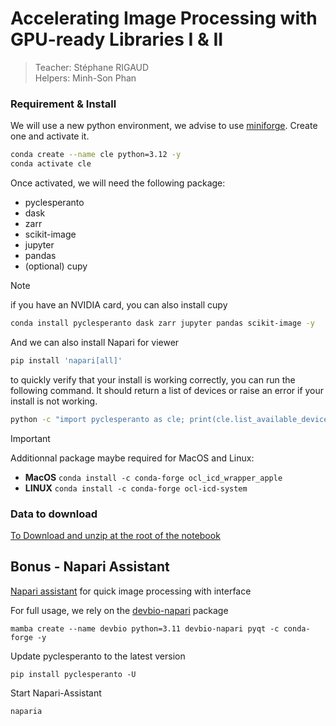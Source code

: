 # Accelerating Image Processing with GPU-ready Libraries I & II

> Teacher: Stéphane RIGAUD  
> Helpers: Minh-Son Phan  

### Requirement & Install 

We will use a new python environment, we advise to use [miniforge](https://github.com/conda-forge/miniforge). Create one and activate it.

```bash
conda create --name cle python=3.12 -y
conda activate cle
```

Once activated, we will need the following package:
- pyclesperanto 
- dask
- zarr
- scikit-image
- jupyter
- pandas
- (optional) cupy

> [!NOTE]
> if you have an NVIDIA card, you can also install cupy

```bash
conda install pyclesperanto dask zarr jupyter pandas scikit-image -y
```

And we can also install Napari for viewer
```bash
pip install 'napari[all]'
```

to quickly verify that your install is working correctly, you can run the following command. It should return a list of devices or raise an error if your install is not working.

```bash
python -c "import pyclesperanto as cle; print(cle.list_available_devices())"
```

> [!IMPORTANT]
> Additionnal package maybe required for MacOS and Linux:
> * __MacOS__ `conda install -c conda-forge ocl_icd_wrapper_apple`
> * __LINUX__ `conda install -c conda-forge ocl-icd-system`

### Data to download

[To Download and unzip at the root of the notebook](https://dl.pasteur.fr/fop/voUgjRtR/data.zip)


## Bonus - Napari Assistant

[Napari assistant](https://github.com/haesleinhuepf/napari-assistant) for quick image processing with interface

For full usage, we rely on the [devbio-napari](https://github.com/haesleinhuepf/devbio-napari) package
```
mamba create --name devbio python=3.11 devbio-napari pyqt -c conda-forge -y
```

Update pyclesperanto to the latest version

```
pip install pyclesperanto -U
```

Start Napari-Assistant
```
naparia
```
